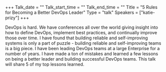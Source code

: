 +++
Talk_date = ""
Talk_start_time = ""
Talk_end_time = ""
Title = "5 Rules for Becoming a Better DevOps Leader"
Type = "talk"
Speakers = ["katie-prizy"]
+++

DevOps is hard. We have conferences all over the world giving insight into how to define DevOps, implement best practices, and continually improve those over time. I have found that building reliable and self-improving systems is only a part of puzzle - building reliable and self-improving teams is a big piece. I have been leading DevOps teams at a large Enterprise for a number of years. I have made a ton of mistakes and learned a few lessons on being a better leader and building successful DevOps teams. This talk will share 5 of my top lessons learned.
